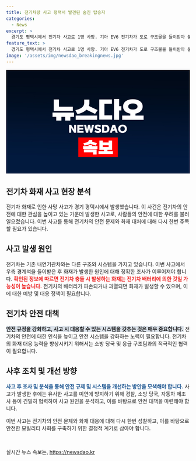 ```yaml
---
title: 전기차량 사고 평택서 발견된 숨진 탑승자
categories:
  - News
excerpt: >
  경기도 평택시에서 전기차 사고로 1명 사망. 기아 EV6 전기차가 도로 구조물을 들이받아 불이 나 탑승자 1명이 사망했다. 사고 당시 차량에서 불길이 일어나 소방 당국이 3시간 50여분 동안 불을 진압했으며, 남성 시신 한 구가 발견됐다. 경찰은 사고 경위를 조사 중이며 국립과학수사연구원에 시신에 대한 부검을 의뢰할 예정이다.
feature_text: >
  경기도 평택시에서 전기차 사고로 1명 사망. 기아 EV6 전기차가 도로 구조물을 들이받아 불이 나 탑승자 1명이 사망했다. 사고 당시 차량에서 불길이 일어나 소방 당국이 3시간 50여분 동안 불을 진압했으며, 남성 시신 한 구가 발견됐다. 경찰은 사고 경위를 조사 중이며 국립과학수사연구원에 시신에 대한 부검을 의뢰할 예정이다.
image: '/assets/img/newsdao_breakingnews.jpg'
---
```


<p><img src="/assets/img/newsdao_breakingnews.jpg" alt="koreaapp 속보" /></p>

<h2 data-ke-size="size26">전기차 화재 사고 현장 분석</h2>

<p>전기차 화재로 인한 사망 사고가 경기 평택시에서 발생했습니다. 이 사건은 전기차의 안전에 대한 관심을 높이고 있는 가운데 발생한 사고로, 사람들의 안전에 대한 우려를 불러일으켰습니다. 이번 사고를 통해 전기차의 안전 문제와 화재 대처에 대해 다시 한번 주목할 필요가 있습니다.</p>

<h2 data-ke-size="size24">사고 발생 원인</h2>

<p>전기차는 기존 내연기관차와는 다른 구조와 시스템을 가지고 있습니다. 이번 사고에서 우측 경계석을 들이받은 후 화재가 발생한 원인에 대해 정확한 조사가 이루어져야 합니다. <b><span style="color: #ee2323;">확인된 정보에 따르면 전기차 충돌 시 발생하는 화재는 전기차 배터리에 의한 것일 가능성이 높습니다.</span></b> 전기차의 배터리가 파손되거나 과열되면 화재가 발생할 수 있으며, 이에 대한 예방 및 대응 정책이 필요합니다.</p>

<h2 data-ke-size="size24">전기차 안전 대책</h2>

<p><b><span style="background-color: #21538527;">안전 규정을 강화하고, 사고 시 대응할 수 있는 시스템을 갖추는 것은 매우 중요합니다.</span></b> 전기차의 안전에 대한 인식을 높이고 안전 시스템을 강화하는 노력이 필요합니다. 전기차의 화재 대응 능력을 향상시키기 위해서는 소방 당국 및 응급 구조팀과의 적극적인 협력이 필요합니다.</p>

<h2 data-ke-size="size24">사후 조치 및 개선 방향</h2>

<p><b><span style="color: #1a5490;">사고 후 조사 및 분석을 통해 안전 규제 및 시스템을 개선하는 방안을 모색해야 합니다.</span></b> 사고가 발생한 후에는 유사한 사고를 미연에 방지하기 위해 경찰, 소방 당국, 자동차 제조사 등이 긴밀히 협력하여 사고 원인을 분석하고, 이를 바탕으로 안전 대책을 마련해야 합니다.</p>

<p>이번 사고는 전기차의 안전 문제와 화재 대응에 대해 다시 한번 성찰하고, 이를 바탕으로 안전한 모빌리티 사회를 구축하기 위한 결정적 계기로 삼아야 합니다. <p data-ke-size="size16">&nbsp;</p></p>
실시간 뉴스 속보는, <a href="https://newsdao.kr" rel="dofollow">https://newsdao.kr</a>


